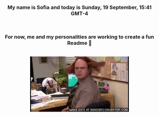


<div align="center">
<h3 >My name is Sofia and today is Sunday, 19 September, 15:41 GMT-4</h3><br>
<h3 >For now, me and my personalities are working to create a fun Readme 👋
</h3><br>
<img src='img/dwight.gif' alt='working...'/>
</div>

